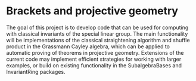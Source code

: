 # Brackets and projective geometry

The goal of this project is to develop code that can be used for computing with classical invariants of the special linear group. The main functionality will be implementations of the classical straightening algorithm and shuffle product in the Grassmann Cayley algebra, which can be applied to automatic proving of theorems in projective geometry. Extensions of the current code may implement efficient strategies for working with larger examples, or build on existing functionality in the SubalgebraBases and InvariantRing packages.